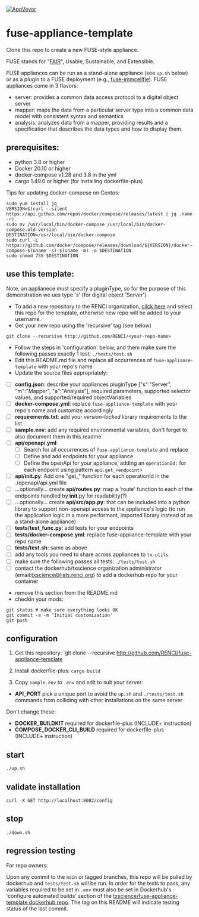 [![AppVeyor](https://img.shields.io/docker/cloud/build/txscience/fuse-appliance-template?style=plastic)](https://hub.docker.com/repository/docker/txscience/fuse-appliance-template/builds)

# fuse-appliance-template

Clone this repo to create a new FUSE-style appliance.

FUSE stands for "[FAIR](https://www.go-fair.org/)", Usable, Sustainable, and Extensible.

FUSE appliances can be run as a stand-alone appliance (see `up.sh` below) or as a plugin to a FUSE deployment (e.g., [fuse-immcellfie](http://github.com/RENCI/fuse-immcellfie)). FUSE appliances come in 3 flavors:
* server: provides a common data access protocol to a digital object server
* mapper: maps the data from a particular server type into a common data model with consistent syntax and semantics
* analysis: analyzes data from a mapper, providing results and a specification that describes the data types and how to display them.

## prerequisites:
* python 3.8 or higher
* Docker 20.10 or higher
* docker-compose v1.28 and 3.8 in the yml
* cargo 1.49.0 or higher (for installing dockerfile-plus)

Tips for updating docker-compose on Centos:

```
sudo yum install jq
VERSION=$(curl --silent https://api.github.com/repos/docker/compose/releases/latest | jq .name -r)
sudo mv /usr/local/bin/docker-compose /usr/local/bin/docker-compose.old-version
DESTINATION=/usr/local/bin/docker-compose
sudo curl -L https://github.com/docker/compose/releases/download/${VERSION}/docker-compose-$(uname -s)-$(uname -m) -o $DESTINATION
sudo chmod 755 $DESTINATION
```

## use this template:

Note, an applianece must specify a pluginType, so for the purpose of this demonstration we ues type 's' (for digital object 'Server')
* To add a new repository to the RENCI organization, [click here](https://github.com/organizations/RENCI/repositories/new) and select this repo for the template, otherwise new repo will be added to your username.
* Get your new repo using the 'recursive' tag (see below)
```
git clone --recursive http://github.com/RENCI/<your-repo-name>
```
* Follow the steps in 'configuration' below, and them make sure the following passes exactly 1 test: `./tests/test.sh`
* Edit this README.md file and replace all occurrences of `fuse-appliance-template` with your repo's name
* Update the source files appropriately:
 - [ ] **config.json**: describe your appliances pluginType ["s":"Server", "m":"Mapper", "a":"Analysis"], required parameters, supported selector values, and supported/required objectVariables
 - [ ] **docker-compose.yml**: replace `fuse-appliance-template` with your repo's name and customize accordingly
 - [ ] **requirements.txt**: add your *version-locked* library requirements to the list
 - [ ] **sample.env**: add any required environmental variables, don't forget to also document them in this readme
 - [ ] **api/openapi.yml**: 
   - [ ]  Search for all occurrences of `fuse-appliance-template` and replace
   - [ ] Define and add endpoints for your appliance
   - [ ] Define the openApi for your appliance, adding an `operationId:` for each endpoint using pattern `api.get_<endpoint>`
 - [ ] **api/__init__.py**: Add one "get_" function for each operationId in the ./openapi/api.yml file
 - [ ] ...optionally... create **api/routes.py**: map a 'route' function to each of the endpoints handled by __init__.py for readability(?)
 - [ ] ...optionally... create **api/src/app.py**: that can be included into a python library to support non-openapi access to the appliance's logic (to run the application logic in a more performant, imported library instead of as a stand-alone appliance)
 - [ ] **tests/test_func.py**: add tests for your endpoints
 - [ ] **tests/docker-compose.yml**: replace fuse-appliance-template with your repo name
 - [ ] **tests/test.sh**: same as above
 - [ ] add any tools you need to share across appliances to `tx-utils`
 - [ ] make sure the following passes all tests: `./tests/test.sh`
 - [ ] contact the dockerhub/txscience organization administrator (email:txscience@lists.renci.org) to add a dockerhub repo for your container
* remove this section from the README.md
* checkin your mods: 
```
git status # make sure everything looks OK
git commit -a -m 'Initial customization'
git push
```

## configuration

1. Get this repository:
`git clone --recursive http://github.com/RENCI/fuse-appliance-template

2. Install dockerfile-plus:
`cargo build`

2. Copy `sample.env` to `.env` and edit to suit your server:
* __API_PORT__ pick a unique port to avoid the `up.sh` and `./tests/test.sh` commands from colliding with other installations on the same server

Don't change these:
* __DOCKER_BUILDKIT__ required for dockerfile-plus (INCLUDE+ instruction)
* __COMPOSE_DOCKER_CLI_BUILD__ required for dockerfile-plus (INCLUDE+ instruction)

## start
```
./up.sh
```

## validate installation
```
curl -X GET http://localhost:8082/config
```

## stop
```
./down.sh
```
## regression testing
For repo owners:

Upon any commit to the `main` or tagged branches, this repo will be pulled by dockerhub and `tests/test.sh` will be run. In order for the tests to pass, any variables required to be set in `.env` must also be set in Dockerhub's 'configure automated builds' section of the [txscience/fuse-appliance-template dockerhub repo](https://hub.docker.com/repository/docker/txscience/fuse-appliance-template/builds). The tag on this README will indicate testing status of the last commit.
